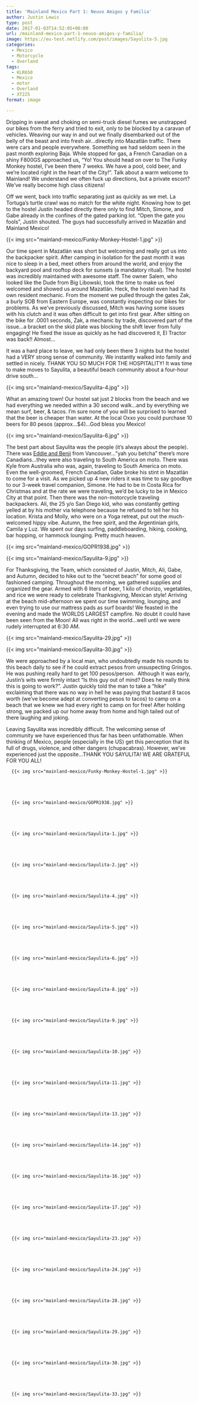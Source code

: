 ```yaml
---
title: 'Mainland Mexico Part 1: Neuvo Amigos y Familia'
author: Justin Lewis
type: post
date: 2017-01-03T14:52:05+00:00
url: /mainland-mexico-part-1-neuvo-amigos-y-familia/
image: https://eu-test.netlify.com/post/images/Sayulita-5.jpg
categories:
  - Mexico
  - Motorcycle
  - Overland
tags:
  - KLR650
  - Mexico
  - motor
  - Overland
  - XT225
format: image

---
```

Dripping in sweat and choking on semi-truck diesel fumes we unstrapped our bikes from the ferry and tried to exit, only to be blocked by a caravan of vehicles. Weaving our way in and out we finally disembarked out of the belly of the beast and into fresh air…directly into Mazatlán traffic. There were cars and people everywhere. Something we had seldom seen in the past month exploring Baja. While stopped for gas, a French Canadian on a shiny F800GS approached us, “Yo! You should head on over to The Funky Monkey hostel, I’ve been there 7 weeks. We have a pool, cold beer, and we’re located right in the heart of the City!”. Talk about a warm welcome to Mainland! We understand we often fuck up directions, but a private escort? We’ve really become high class citizens!

Off we went, back into traffic separating just as quickly as we met. La Tortuga’s turtle crawl was no match for the white night. Knowing how to get to the hostel Justin headed directly there only to find Mitch, Simone, and Gabe already in the confines of the gated parking lot. “Open the gate you fools”, Justin shouted. The guys had successfully arrived in Mazatlán and Mainland Mexico!


  {{< img src="mainland-mexico/Funky-Monkey-Hostel-1.jpg" >}}
		      



Our time spent in Mazatlán was short but welcoming and really got us into the backpacker spirit. After camping in isolation for the past month it was nice to sleep in a bed, meet others from around the world, and enjoy the backyard pool and rooftop deck for sunsets (a mandatory ritual). The hostel was incredibly maintained with awesome staff. The owner Salem, who looked like the Dude from Big Libowski, took the time to make us feel welcomed and showed us around Mazatlán. Heck, the hostel even had its own resident mechanic. From the moment we pulled through the gates Zak, a burly SOB from Eastern Europe, was constantly inspecting our bikes for problems. As we’ve previously discussed, Mitch was having some issues with his clutch and it was often difficult to get into first gear. After sitting on the bike for .0001 seconds, Zak, a mechanic by trade, discovered part of the issue…a bracket on the skid plate was blocking the shift lever from fully engaging! He fixed the issue as quickly as he had discovered it, El Tractor was back!! Almost…

It was a hard place to leave, we had only been there 3 nights but the hostel had a VERY strong sense of community. We instantly walked into family and settled in nicely. THANK YOU SO MUCH FOR THE HOSPITALITY! It was time to make moves to Sayulita, a beautiful beach community about a four-hour drive south…


  {{< img src="mainland-mexico/Sayulita-4.jpg" >}}
		      


What an amazing town! Our hostel sat just 2 blocks from the beach and we had everything we needed within a 30 second walk…and by everything we mean surf, beer, & tacos. I’m sure none of you will be surprised to learned that the beer is cheaper than water. At the local Oxxo you could purchase 10 beers for 80 pesos (approx…$4)…God bless you Mexico!


  {{< img src="mainland-mexico/Sayulita-6.jpg" >}}
		      


The best part about Sayulita was the people (it’s always about the people).  There was [Eddie and Benji][1] from Vancouver…”yah you betcha” there’s more Canadians…they were also traveling to South America on moto. There was Kyle from Australia who was, again, traveling to South America on moto. Even the well-groomed, French Canadian, Gabe broke his stint in Mazatlán to come for a visit. As we picked up 4 new riders it was time to say goodbye to our 3-week travel companion, Simone. He had to be in Costa Rica for Christmas and at the rate we were traveling, we’d be lucky to be in Mexico City at that point. Then there was the non-motorcycle traveling backpackers. Ali, the 25 y/o San Diego kid, who was constantly getting yelled at by his mother via telephone because he refused to tell her his location. Krista and Molly, who were on a Yoga retreat, put out the much-welcomed hippy vibe. Autumn, the free spirit, and the Argentinian girls, Camila y Luz. We spent our days surfing, paddleboarding, hiking, cooking, bar hopping, or hammock lounging. Pretty much heaven.


  {{< img src="mainland-mexico/GOPR1938.jpg" >}}
		      


  {{< img src="mainland-mexico/Sayulita-9.jpg" >}}
		      


For Thanksgiving, the Team, which consisted of Justin, Mitch, Ali, Gabe, and Autumn, decided to hike out to the “secret beach” for some good ol fashioned camping. Throughout the morning, we gathered supplies and organized the gear. Armed with 6 liters of beer, 1 kilo of chorizo, vegetables, and rice we were ready to celebrate Thanksgiving, Mexican style! Arriving at the beach mid-afternoon we spent our time swimming, lounging, and even trying to use our mattress pads as surf boards! We feasted in the evening and made the WORLDS LARGEST campfire. No doubt it could have been seen from the Moon! All was right in the world…well until we were rudely interrupted at 6:30 AM.


  {{< img src="mainland-mexico/Sayulita-29.jpg" >}}
		      


  {{< img src="mainland-mexico/Sayulita-30.jpg" >}}
		      


We were approached by a local man, who undoubtedly made his rounds to this beach daily to see if he could extract pesos from unsuspecting Gringos. He was pushing really hard to get 100 pesos/person.  Although it was early, Justin’s wits were firmly intact “Is this guy out of mind? Does he really think this is going to work?”. Justin quickly told the man to take a “hike” exclaiming that there was no way in hell he was paying that bastard 8 tacos worth (we’ve become adept at converting pesos to tacos) to camp on a beach that we knew we had every right to camp on for free! After holding strong, we packed up our home away from home and high tailed out of there laughing and joking.

Leaving Sayulita was incredibly difficult. The welcoming sense of community we have experienced thus far has been unfathomable. When thinking of Mexico, people (especially in the US) get this perception that its full of drugs, violence, and other dangers (chupacabras). However, we’ve experienced just the opposite…THANK YOU SAYULITA! WE ARE GRATEFUL FOR YOU ALL!





      {{< img src="mainland-mexico/Funky-Monkey-Hostel-1.jpg" >}}
                
    



      {{< img src="mainland-mexico/GOPR1938.jpg" >}}
                
    



      {{< img src="mainland-mexico/Sayulita-1.jpg" >}}
                
    



      {{< img src="mainland-mexico/Sayulita-2.jpg" >}}
                
    



      {{< img src="mainland-mexico/Sayulita-4.jpg" >}}
                
    



      {{< img src="mainland-mexico/Sayulita-5.jpg" >}}
                
    



      {{< img src="mainland-mexico/Sayulita-6.jpg" >}}
                
    



      {{< img src="mainland-mexico/Sayulita-8.jpg" >}}
                
    



      {{< img src="mainland-mexico/Sayulita-9.jpg" >}}
                
    



      {{< img src="mainland-mexico/Sayulita-10.jpg" >}}
                
    



      {{< img src="mainland-mexico/Sayulita-11.jpg" >}}
                
    



      {{< img src="mainland-mexico/Sayulita-13.jpg" >}}
                
    



      {{< img src="mainland-mexico/Sayulita-14.jpg" >}}
                
    



      {{< img src="mainland-mexico/Sayulita-16.jpg" >}}
                
    



      {{< img src="mainland-mexico/Sayulita-17.jpg" >}}
                
    



      {{< img src="mainland-mexico/Sayulita-23.jpg" >}}
                
    



      {{< img src="mainland-mexico/Sayulita-24.jpg" >}}
                
    



      {{< img src="mainland-mexico/Sayulita-28.jpg" >}}
                
    



      {{< img src="mainland-mexico/Sayulita-29.jpg" >}}
                
    



      {{< img src="mainland-mexico/Sayulita-30.jpg" >}}
                
    



      {{< img src="mainland-mexico/Sayulita-33.jpg" >}}
                
    






 [1]: http://www.millennialmotorcyclediaries.com/